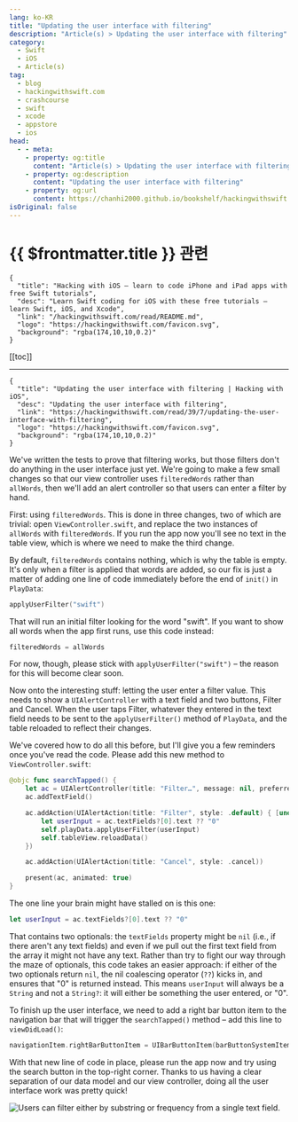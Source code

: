 ```yaml
---
lang: ko-KR
title: "Updating the user interface with filtering"
description: "Article(s) > Updating the user interface with filtering"
category:
  - Swift
  - iOS
  - Article(s)
tag: 
  - blog
  - hackingwithswift.com
  - crashcourse
  - swift
  - xcode
  - appstore
  - ios  
head:
  - - meta:
    - property: og:title
      content: "Article(s) > Updating the user interface with filtering"
    - property: og:description
      content: "Updating the user interface with filtering"
    - property: og:url
      content: https://chanhi2000.github.io/bookshelf/hackingwithswift.com/read/39/07-updating-the-user-interface-with-filtering.html
isOriginal: false
---
```


# {{ $frontmatter.title }} 관련

```component VPCard
{
  "title": "Hacking with iOS – learn to code iPhone and iPad apps with free Swift tutorials",
  "desc": "Learn Swift coding for iOS with these free tutorials – learn Swift, iOS, and Xcode",
  "link": "/hackingwithswift.com/read/README.md",
  "logo": "https://hackingwithswift.com/favicon.svg",
  "background": "rgba(174,10,10,0.2)"
}
```

[[toc]]

---

```component VPCard
{
  "title": "Updating the user interface with filtering | Hacking with iOS",
  "desc": "Updating the user interface with filtering",
  "link": "https://hackingwithswift.com/read/39/7/updating-the-user-interface-with-filtering",
  "logo": "https://hackingwithswift.com/favicon.svg",
  "background": "rgba(174,10,10,0.2)"
}
```

We've written the tests to prove that filtering works, but those filters don't do anything in the user interface just yet. We're going to make a few small changes so that our view controller uses `filteredWords` rather than `allWords`, then we'll add an alert controller so that users can enter a filter by hand.

First: using `filteredWords`. This is done in three changes, two of which are trivial: open <FontIcon icon="fa-brands fa-swift"/>`ViewController.swift`, and replace the two instances of `allWords` with `filteredWords`. If you run the app now you'll see no text in the table view, which is where we need to make the third change.

By default, `filteredWords` contains nothing, which is why the table is empty. It's only when a filter is applied that words are added, so our fix is just a matter of adding one line of code immediately before the end of `init()` in `PlayData`:

```swift
applyUserFilter("swift")
```

That will run an initial filter looking for the word "swift". If you want to show all words when the app first runs, use this code instead:

```swift
filteredWords = allWords
```

For now, though, please stick with `applyUserFilter("swift")` – the reason for this will become clear soon.

Now onto the interesting stuff: letting the user enter a filter value. This needs to show a `UIAlertController` with a text field and two buttons, Filter and Cancel. When the user taps Filter, whatever they entered in the text field needs to be sent to the `applyUserFilter()` method of `PlayData`, and the table reloaded to reflect their changes.

We've covered how to do all this before, but I'll give you a few reminders once you've read the code. Please add this new method to <FontIcon icon="fa-brands fa-swift"/>`ViewController.swift`:

```swift
@objc func searchTapped() {
    let ac = UIAlertController(title: "Filter…", message: nil, preferredStyle: .alert)
    ac.addTextField()

    ac.addAction(UIAlertAction(title: "Filter", style: .default) { [unowned self] _ in
        let userInput = ac.textFields?[0].text ?? "0"
        self.playData.applyUserFilter(userInput)
        self.tableView.reloadData()
    })

    ac.addAction(UIAlertAction(title: "Cancel", style: .cancel))

    present(ac, animated: true)
}
```

The one line your brain might have stalled on is this one:

```swift
let userInput = ac.textFields?[0].text ?? "0"
```

That contains two optionals: the `textFields` property might be `nil` (i.e., if there aren't any text fields) and even if we pull out the first text field from the array it might not have any text. Rather than try to fight our way through the maze of optionals, this code takes an easier approach: if either of the two optionals return `nil`, the nil coalescing operator (`??`) kicks in, and ensures that "0" is returned instead. This means `userInput` will always be a `String` and not a `String?`: it will either be something the user entered, or "0".

To finish up the user interface, we need to add a right bar button item to the navigation bar that will trigger the `searchTapped()` method – add this line to `viewDidLoad()`:

```swift
navigationItem.rightBarButtonItem = UIBarButtonItem(barButtonSystemItem: .search, target: self, action: #selector(searchTapped))
```

With that new line of code in place, please run the app now and try using the search button in the top-right corner. Thanks to us having a clear separation of our data model and our view controller, doing all the user interface work was pretty quick!

![Users can filter either by substring or frequency from a single text field.](https://hackingwithswift.com/img/books/hws/39-12@2x.png)

